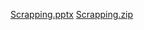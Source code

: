 
[Scrapping.pptx](https://github.com/user-attachments/files/20153018/Scrapping.pptx)
[Scrapping.zip](https://github.com/user-attachments/files/20153030/Scrapping.zip)
